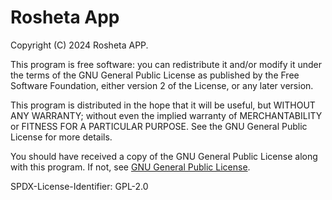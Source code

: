 # Rosheta App

Copyright (C) 2024 Rosheta APP.

This program is free software: you can redistribute it and/or modify
it under the terms of the GNU General Public License as published by
the Free Software Foundation, either version 2 of the License, or any later version.

This program is distributed in the hope that it will be useful,
but WITHOUT ANY WARRANTY; without even the implied warranty of
MERCHANTABILITY or FITNESS FOR A PARTICULAR PURPOSE. See the
GNU General Public License for more details.

You should have received a copy of the GNU General Public License along with this program. If not, see [GNU General Public License](https://www.gnu.org/licenses/).

SPDX-License-Identifier: GPL-2.0
